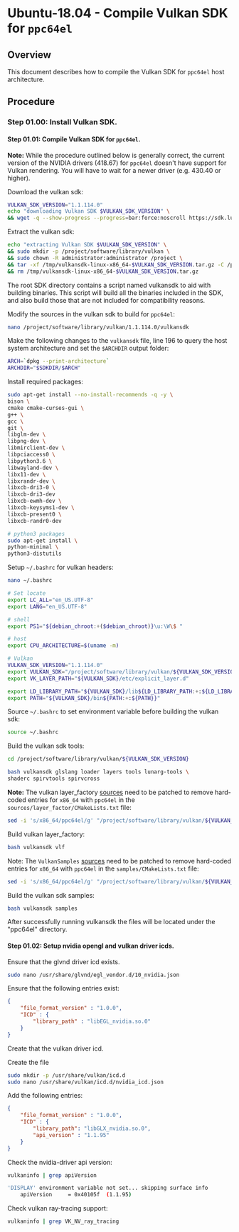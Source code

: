 # Ubuntu-18.04 - Compile Vulkan SDK for `ppc64el`

## Overview

This document describes how to compile the Vulkan SDK for `ppc64el` host architecture.

## Procedure

### Step 01.00: Install Vulkan SDK.

#### Step 01.01: Compile Vulkan SDK for `ppc64el`.

**Note:** While the procedure outlined below is generally correct, the current version of the
NVIDIA drivers (418.67) for `ppc64el` doesn't have support for Vulkan rendering. You will have
to wait for a newer driver (e.g. 430.40 or higher).

Download the vulkan sdk:
```bash
VULKAN_SDK_VERSION="1.1.114.0"
echo "downloading Vulkan SDK $VULKAN_SDK_VERSION" \
&& wget -q --show-progress --progress=bar:force:noscroll https://sdk.lunarg.com/sdk/download/$VULKAN_SDK_VERSION/linux/vulkansdk-linux-x86_64-$VULKAN_SDK_VERSION.tar.gz?Human=true -O /tmp/vulkansdk-linux-x86_64-$VULKAN_SDK_VERSION.tar.gz
```

Extract the vulkan sdk:
```bash
echo "extracting Vulkan SDK $VULKAN_SDK_VERSION" \
&& sudo mkdir -p /project/software/library/vulkan \
&& sudo chown -R administrator:administrator /project \
&& tar -xf /tmp/vulkansdk-linux-x86_64-$VULKAN_SDK_VERSION.tar.gz -C /project/software/library/vulkan \
&& rm /tmp/vulkansdk-linux-x86_64-$VULKAN_SDK_VERSION.tar.gz
```

The root SDK directory contains a script named vulkansdk to aid with building binaries. This script will build all the binaries included in the SDK, and also build those that are not included for compatibility reasons.

Modify the sources in the vulkan sdk to build for `ppc64el`:
```bash
nano /project/software/library/vulkan/1.1.114.0/vulkansdk
```

Make the following changes to the `vulkansdk` file, line 196 to query the host system architecture and set the `$ARCHDIR` output folder:
```bash
ARCH=`dpkg --print-architecture`
ARCHDIR="$SDKDIR/$ARCH"
```

Install required packages:
```bash
sudo apt-get install --no-install-recommends -q -y \
bison \
cmake cmake-curses-gui \
g++ \
gcc \
git \
libglm-dev \
libpng-dev \
libmirclient-dev \
libpciaccess0 \
libpython3.6 \
libwayland-dev \
libx11-dev \
libxrandr-dev \
libxcb-dri3-0 \
libxcb-dri3-dev
libxcb-ewmh-dev \
libxcb-keysyms1-dev \
libxcb-present0 \
libxcb-randr0-dev

# python3 packages
sudo apt-get install \
python-minimal \
python3-distutils
```


Setup `~/.bashrc` for vulkan headers:
```bash
nano ~/.bashrc
```

```bash
# Set locate
export LC_ALL="en_US.UTF-8"
export LANG="en_US.UTF-8"

# shell
export PS1="${debian_chroot:+($debian_chroot)}\u:\W\$ "

# host
export CPU_ARCHITECTURE=$(uname -m)

# Vulkan
VULKAN_SDK_VERSION="1.1.114.0"
export VULKAN_SDK="/project/software/library/vulkan/${VULKAN_SDK_VERSION}/$CPU_ARCHITECTURE"
export VK_LAYER_PATH="${VULKAN_SDK}/etc/explicit_layer.d"

export LD_LIBRARY_PATH="${VULKAN_SDK}/lib${LD_LIBRARY_PATH:+:${LD_LIBRARY_PATH}}"
export PATH="${VULKAN_SDK}/bin${PATH:+:${PATH}}"
```

Source `~/.bashrc` to set environment variable before building the vulkan sdk:
```bash
source ~/.bashrc
```

Build the vulkan sdk tools:
```bash
cd /project/software/library/vulkan/${VULKAN_SDK_VERSION}

bash vulkansdk glslang loader layers tools lunarg-tools \
shaderc spirvtools spirvcross
```


**Note:** The vulkan layer_factory [sources](https://github.com/LunarG/VulkanTools/tree/master/layer_factory)
need to be patched to remove hard-coded entries for `x86_64` with `ppc64el` in the `sources/layer_factor/CMakeLists.txt` file:
```bash
sed -i 's/x86_64/ppc64el/g' "/project/software/library/vulkan/${VULKAN_SDK_VERSION}/source/layer_factory/CMakeLists.txt"
```

Build vulkan layer_factory:
```bash
bash vulkansdk vlf
```

Note: The `VulkanSamples` [sources](https://github.com/LunarG/VulkanSamples)
need to be patched to remove hard-coded entries for `x86_64` with `ppc64el` in the `samples/CMakeLists.txt` file:
```bash
sed -i 's/x86_64/ppc64el/g' "/project/software/library/vulkan/${VULKAN_SDK_VERSION}/samples/CMakeLists.txt"
```
Build the vulkan sdk samples:
```bash
bash vulkansdk samples
```

After successfully running vulkansdk the files will be located under the "ppc64el" directory.


####  Step 01.02: Setup nvidia opengl and vulkan driver icds.

Ensure that the glvnd driver icd exists.

```bash
sudo nano /usr/share/glvnd/egl_vendor.d/10_nvidia.json
```

Ensure that the following entries exist:
```json
{
    "file_format_version" : "1.0.0",
    "ICD" : {
        "library_path" : "libEGL_nvidia.so.0"
    }
}
```

Create that the vulkan driver icd.

Create the file

```bash
sudo mkdir -p /usr/share/vulkan/icd.d
sudo nano /usr/share/vulkan/icd.d/nvidia_icd.json
```

Add the following entries:
```json
{
    "file_format_version" : "1.0.0",
    "ICD" : {
        "library_path": "libGLX_nvidia.so.0",
        "api_version" : "1.1.95"
    }
}
```

Check the nvidia-driver api version:
```bash
vulkaninfo | grep apiVersion

'DISPLAY' environment variable not set... skipping surface info
	apiVersion     = 0x40105f  (1.1.95)
```

Check vulkan ray-tracing support:
```bash
vulkaninfo | grep VK_NV_ray_tracing
```
